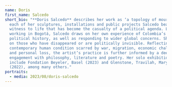 ```yaml
---
name: Doris
first_name: Salcedo
short_bio: "**Doris Salcedo** describes her work as ‘a topology of mourning’; in
  each of her sculptures, installations and public projects Salcedo bears
  witness to life that has become the casualty of a political agenda. Living and
  working in Bogotá, Salcedo draws on her own experience of Colombia’s violent
  political history, as well as responding to wider global concerns. She focuses
  on those who have disappeared or are politically invisible. Reflecting on a
  contemporary human condition scarred by war, migration, economic challenges
  and personal loss, the artist’s practice is further informed by a deep
  engagement with philosophy, literature and poetry. Her solo exhibitions
  include Fondation Beyeler, Basel (2023) and Glenstone, Travilah, Maryland
  (2022), among many others."
portraits:
  - media: 2023/08/doris-salcedo
---
```

